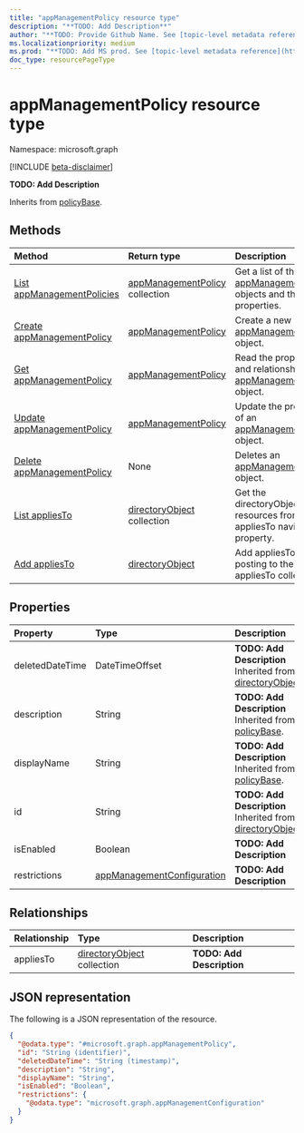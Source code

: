 ```yaml
---
title: "appManagementPolicy resource type"
description: "**TODO: Add Description**"
author: "**TODO: Provide Github Name. See [topic-level metadata reference](https://msgo.azurewebsites.net/add/document/guidelines/metadata.html#topic-level-metadata)**"
ms.localizationpriority: medium
ms.prod: "**TODO: Add MS prod. See [topic-level metadata reference](https://msgo.azurewebsites.net/add/document/guidelines/metadata.html#topic-level-metadata)**"
doc_type: resourcePageType
---
```


# appManagementPolicy resource type

Namespace: microsoft.graph

[!INCLUDE [beta-disclaimer](../../includes/beta-disclaimer.md)]

**TODO: Add Description**


Inherits from [policyBase](../resources/policybase.md).

## Methods
|Method|Return type|Description|
|:---|:---|:---|
|[List appManagementPolicies](../api/appmanagementpolicy-list.md)|[appManagementPolicy](../resources/appmanagementpolicy.md) collection|Get a list of the [appManagementPolicy](../resources/appmanagementpolicy.md) objects and their properties.|
|[Create appManagementPolicy](../api/application-post-appmanagementpolicies.md)|[appManagementPolicy](../resources/appmanagementpolicy.md)|Create a new [appManagementPolicy](../resources/appmanagementpolicy.md) object.|
|[Get appManagementPolicy](../api/appmanagementpolicy-get.md)|[appManagementPolicy](../resources/appmanagementpolicy.md)|Read the properties and relationships of an [appManagementPolicy](../resources/appmanagementpolicy.md) object.|
|[Update appManagementPolicy](../api/appmanagementpolicy-update.md)|[appManagementPolicy](../resources/appmanagementpolicy.md)|Update the properties of an [appManagementPolicy](../resources/appmanagementpolicy.md) object.|
|[Delete appManagementPolicy](../api/appmanagementpolicy-delete.md)|None|Deletes an [appManagementPolicy](../resources/appmanagementpolicy.md) object.|
|[List appliesTo](../api/appmanagementpolicy-list-appliesto.md)|[directoryObject](../resources/directoryobject.md) collection|Get the directoryObject resources from the appliesTo navigation property.|
|[Add appliesTo](../api/appmanagementpolicy-post-appliesto.md)|[directoryObject](../resources/directoryobject.md)|Add appliesTo by posting to the appliesTo collection.|

## Properties
|Property|Type|Description|
|:---|:---|:---|
|deletedDateTime|DateTimeOffset|**TODO: Add Description** Inherited from [directoryObject](../resources/directoryobject.md).|
|description|String|**TODO: Add Description** Inherited from [policyBase](../resources/policybase.md).|
|displayName|String|**TODO: Add Description** Inherited from [policyBase](../resources/policybase.md).|
|id|String|**TODO: Add Description** Inherited from [directoryObject](../resources/directoryobject.md).|
|isEnabled|Boolean|**TODO: Add Description**|
|restrictions|[appManagementConfiguration](../resources/appmanagementconfiguration.md)|**TODO: Add Description**|

## Relationships
|Relationship|Type|Description|
|:---|:---|:---|
|appliesTo|[directoryObject](../resources/directoryobject.md) collection|**TODO: Add Description**|

## JSON representation
The following is a JSON representation of the resource.
<!-- {
  "blockType": "resource",
  "keyProperty": "id",
  "@odata.type": "microsoft.graph.appManagementPolicy",
  "baseType": "Microsoft.DirectoryServices.policyBase",
  "openType": false
}
-->
``` json
{
  "@odata.type": "#microsoft.graph.appManagementPolicy",
  "id": "String (identifier)",
  "deletedDateTime": "String (timestamp)",
  "description": "String",
  "displayName": "String",
  "isEnabled": "Boolean",
  "restrictions": {
    "@odata.type": "microsoft.graph.appManagementConfiguration"
  }
}
```

